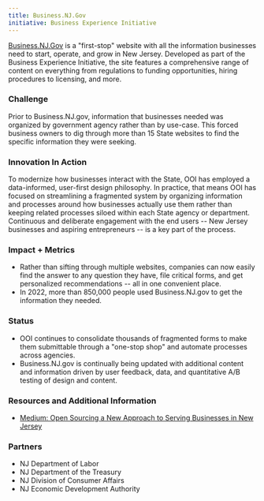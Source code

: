 ```yaml
---
title: Business.NJ.Gov
initiative: Business Experience Initiative
---
```


[Business.NJ.Gov](https://business.nj.gov/) is a "first-stop" website with all the information businesses need to start, operate, and grow in New Jersey. Developed as part of the Business Experience Initiative, the site features a comprehensive range of content on everything from regulations to funding opportunities, hiring procedures to licensing, and more.

### Challenge

Prior to Business.NJ.gov, information that businesses needed was organized by government agency rather than by use-case. This forced business owners to dig through more than 15 State websites to find the specific information they were seeking.

### Innovation In Action

To modernize how businesses interact with the State, OOI has employed a data-informed, user-first design philosophy. In practice, that means OOI has focused on streamlining a fragmented system by organizing information and processes around how businesses actually use them rather than keeping related processes siloed within each State agency or department. Continuous and deliberate engagement with the end users -- New Jersey businesses and aspiring entrepreneurs -- is a key part of the process.

### Impact + Metrics

-   Rather than sifting through multiple websites, companies can now easily find the answer to any question they have, file critical forms, and get personalized recommendations -- all in one convenient place.
-   In 2022, more than 850,000 people used Business.NJ.gov to get the information they needed.

### Status

-   OOI continues to consolidate thousands of fragmented forms to make them submittable through a "one-stop shop" and automate processes across agencies.
-   Business.NJ.gov is continually being updated with additional content and information driven by user feedback, data, and quantitative A/B testing of design and content.

### Resources and Additional Information

-   [Medium: Open Sourcing a New Approach to Serving Businesses in New Jersey](https://medium.com/njinnovation/open-sourcing-a-new-approach-to-serving-businesses-in-new-jersey-849f42c6c13)

### Partners

-   NJ Department of Labor
-   NJ Department of the Treasury
-   NJ Division of Consumer Affairs
-   NJ Economic Development Authority

